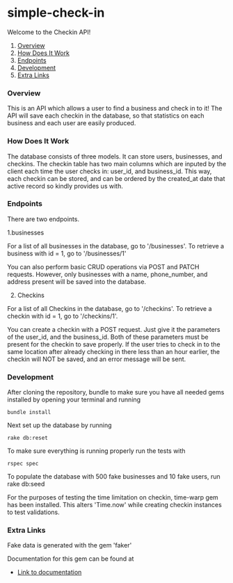 # simple-check-in

Welcome to the Checkin API!

1. [Overview](#overview)
2. [How Does It Work](#how-does-it-work)
3. [Endpoints](#endpoints)
4. [Development](#development)
5. [Extra Links](#extra-links)

### Overview

This is an API which allows a user to find a business and check in to it! The API will save each checkin in the database, so that statistics on each business and each user are easily produced. 

### How Does It Work

The database consists of three models. It can store users, businesses, and checkins. The checkin table has two main columns which are inputed by the client each time the user checks in: user_id, and business_id. This way, each checkin can be stored, and can be ordered by the created_at date that active record so kindly provides us with.  

### Endpoints

There are two endpoints. 

1.businesses

For a list of all businesses in the database, go to '/businesses'. To retrieve a business with id = 1, go to '/businesses/1' 

You can also perform basic CRUD operations via POST and PATCH requests. However, only businesses with a name, phone_number, and address present will be saved into the database. 

2. Checkins

For a list of all Checkins in the database, go to '/checkins'. To retrieve a checkin with id = 1, go to '/checkins/1'.

You can create a checkin with a POST request. Just give it the parameters of the user_id, and the business_id. Both of these parameters must be present for the checkin to save properly. If the user tries to check in to the same location after already checking in there less than an hour earlier, the checkin will NOT be saved, and an error message will be sent. 

### Development
After cloning the repository, bundle to make sure you have all needed gems installed by opening your terminal and running
```
bundle install
```

Next set up the database by running
```
rake db:reset
```
To make sure everything is running properly run the tests with
```
rspec spec

```

To populate the database with 500 fake businesses and 10 fake users, run rake db:seed

For the purposes of testing the time limitation on checkin, time-warp gem has been installed. This alters 'Time.now' while creating checkin instances to test validations. 

### Extra Links

Fake data is generated with the gem 'faker'

Documentation for this gem can be found at

- [Link to documentation](https://github.com/stympy/faker)
